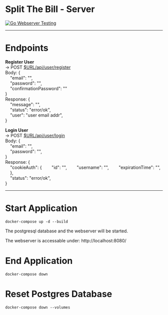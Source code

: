 # Split The Bill - Server

[![Go Webserver Testing](https://github.com/lab-64/split-the-bill-server/actions/workflows/go.yml/badge.svg)](https://github.com/lab-64/split-the-bill-server/actions/workflows/go.yml)

---
# Endpoints

**Register User** <br />
-> POST [$URL/api/user/register](http://localhost:8080/api/user/register) <br />
Body: { <br />
&nbsp;&nbsp;&nbsp; "email": "", <br />
&nbsp;&nbsp;&nbsp; "password": "", <br />
&nbsp;&nbsp;&nbsp; "confirmationPassword": "" <br />
} <br />
Response: { <br />
&nbsp;&nbsp;&nbsp; "message": "", <br />
&nbsp;&nbsp;&nbsp; "status": "error/ok", <br />
&nbsp;&nbsp;&nbsp; "user": "user email addr", <br />
}


**Login User** <br />
-> POST [$URL/api/user/login](http://localhost:8080/api/user/login) <br />
Body: { <br />
&nbsp;&nbsp;&nbsp; "email": "", <br />
&nbsp;&nbsp;&nbsp; "password": "", <br />
} <br />
Response: { <br />
&nbsp;&nbsp;&nbsp; "cookieAuth": {
&nbsp;&nbsp;&nbsp;&nbsp;&nbsp;&nbsp; "id": "",
&nbsp;&nbsp;&nbsp;&nbsp;&nbsp;&nbsp; "username": "",
&nbsp;&nbsp;&nbsp;&nbsp;&nbsp;&nbsp; "expirationTime": "",
&nbsp;&nbsp;&nbsp; }, <br />
&nbsp;&nbsp;&nbsp; "status": "error/ok", <br />
}

---
# Start Application

```shell
docker-compose up -d --build
```

The postgresql database and the webserver will be started.

The webserver is accessable under: http://localhost:8080/

# End Application

```shell
docker-compose down
```

# Reset Postgres Database

```shell
docker-compose down --volumes
```
